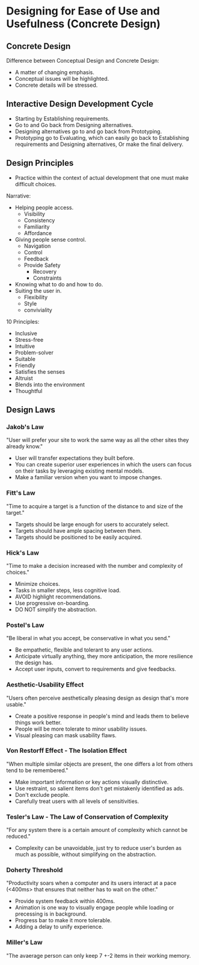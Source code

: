 # Designing for Ease of Use and Usefulness (Concrete Design)

## Concrete Design

Difference between Conceptual Design and Concrete Design:

* A matter of changing emphasis.
* Conceptual issues will be highlighted.
* Concrete details will be stressed.

## Interactive Design Development Cycle

* Starting by Establishing requirements.
* Go to and Go back from Designing alternatives.
* Designing alternatives go to and go back from Prototyping.
* Prototyping go to Evaluating, which can easily go back to Establishing requirements and Designing alternatives, Or make the final delivery.

## Design Principles

* Practice within the context of actual development that one must make difficult choices.

Narrative:
* Helping people access.
    * Visibility
    * Consistency
    * Familiarity
    * Affordance 
* Giving people sense control.
    * Navigation
    * Control
    * Feedback
    * Provide Safety
        * Recovery
        * Constraints
* Knowing what to do and how to do.
* Suiting the user in.
    * Flexibility
    * Style
    * conviviality

10 Principles:

* Inclusive
* Stress-free
* Intuitive
* Problem-solver
* Suitable 
* Friendly
* Satisfies the senses
* Altruist
* Blends into the environment
* Thoughtful

## Design Laws

### Jakob's Law

"User will prefer your site to work the same way as all the other sites they already know."

* User will transfer expectations they built before.
* You can create superior user experiences in which the users can focus on their tasks by leveraging existing mental models.
* Make a familiar version when you want to impose changes.

### Fitt's Law

"Time to acquire a target is a function of the distance to and size of the target."

* Targets should be large enough for users to accurately select.
* Targets should have ample spacing between them.
* Targets should be positioned to be easily acquired.

### Hick's Law

"Time to make a decision increased with the number and complexity of choices."

* Minimize choices.
* Tasks in smaller steps, less cognitive load.
* AVOID highlight recommendations.
* Use progressive on-boarding.
* DO NOT simplify the abstraction.

### Postel's Law

"Be liberal in what you accept, be conservative in what you send."

* Be empathetic, flexible and tolerant to any user actions.
* Anticipate virtually anything, they more anticipation, the more resilience the design has.
* Accept user inputs, convert to requirements and give feedbacks.

### Aesthetic-Usability Effect

"Users often perceive aesthetically pleasing design as design that's more usable."

* Create a positive response in people's mind and leads them to believe things work better.
* People will be more tolerate to minor usability issues.
* Visual pleasing can mask usability flaws.

### Von Restorff Effect - The Isolation Effect

"When multiple similar objects are present, the one differs a lot from others tend to be remembered."

* Make important information or key actions visually distinctive.
* Use restraint, so salient items don't get mistakenly identified as ads.
* Don't exclude people.
* Carefully treat users with all levels of sensitivities.

### Tesler's Law - The Law of Conservation of Complexity

"For any system there is a certain amount of complexity which cannot be reduced."

* Complexity can be unavoidable, just try to reduce user's burden as much as possible, without simplifying on the abstraction.

### Doherty Threshold

"Productivity soars when a computer and its users interact at a pace (<400ms> that ensures that neither has to wait on the other."

* Provide system feedback within 400ms.
* Animation is one way to visually engage people while loading or precessing is in background.
* Progress bar to make it more tolerable.
* Adding a delay to unify experience.

### Miller's Law

"The avaerage person can only keep 7 +-2 items in their working memory. 
